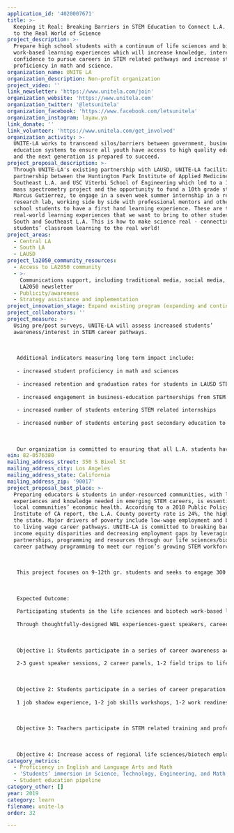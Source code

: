 ```yaml
---
application_id: '4020007671'
title: >-
  Keeping it Real: Breaking Barriers in STEM Education to Connect L.A. Students
  to the Real World of Science
project_description: >-
  Prepare high school students with a continuum of life sciences and biotech
  work-based learning experiences which will increase knowledge, interest, and
  confidence to pursue careers in STEM related pathways and increase students’
  proficiency in math and science.
organization_name: UNITE LA
organization_description: Non-profit organization
project_video: ''
link_newsletter: 'https://www.unitela.com/join'
organization_website: 'https://www.unitela.com'
organization_twitter: '@letsunitela'
organization_facebook: 'https://www.facebook.com/letsunitela'
organization_instagram: layaw.ya
link_donate: ''
link_volunteer: 'https://www.unitela.com/get_involved'
organization_activity: >-
  UNITE-LA works to transcend silos/barriers between government, business &
  education systems to ensure all youth have access to high quality education
  and the next generation is prepared to succeed.
project_proposal_description: >-
  Through UNITE-LA's existing partnership with LAUSD, UNITE-LA facilitated a
  partnership between the Huntington Park Institute of Applied Medicine in
  Southeast L.A. and USC Viterbi School of Engineering which led to a 10th grade
  mass spectrometry project and the opportunity to fund a 10th grade student,
  Marcus Gutierrez, to engage in a seven week summer internship in a real
  research lab, working side by side with professional mentors and other high
  school students to have a first hand learning experience. These are the
  real-world learning experiences that we want to bring to other students in
  South and Southeast L.A. This is how to make science real - connecting the
  students’ classroom learning to the real world!
project_areas:
  - Central LA
  - South LA
  - LAUSD
project_la2050_community_resources:
  - Access to LA2050 community
  - >-
    Communications support, including traditional media, social media, and
    LA2050 newsletter
  - Publicity/awareness
  - Strategy assistance and implementation
project_innovation_stage: Expand existing program (expanding and continuing ongoing successful projects)
project_collaborators: ''
project_measure: >-
  Using pre/post surveys, UNITE-LA will assess increased students’
  awareness/interest in STEM career pathways.
   
   
   
   Additional indicators measuring long term impact include:
   
   - increased student proficiency in math and sciences
   
   - increased retention and graduation rates for students in LAUSD STEM related pathways
   
   - increased engagement in business-education partnerships from STEM related industry partners
   
   - increased number of students entering STEM related internships
   
   - increased number of students entering post secondary education to pursue STEM and certificates and degrees
   
   
   
   Our organization is committed to ensuring that all L.A. students have access to equitable outcomes and access to the opportunities needed to succeed in college and careers. UNITE-LA is confronting income and economic disparities within our neediest communities by promoting learning models that will produce the region’s talent for its emerging STEM workforce and related industries.
ein: 82-0576380
mailing_address_street: 350 S Bixel St
mailing_address_city: Los Angeles
mailing_address_state: California
mailing_address_zip: '90017'
project_proposal_best_place: >-
  Preparing educators & students in under-resourced communities, with learning
  experiences and knowledge needed in emerging STEM careers, is essential to our
  local communities’ economic health. According to a 2018 Public Policy
  Institute of CA report, the L.A. County poverty rate is 24%, the highest in
  the state. Major drivers of poverty include low-wage employment and barriers
  to living wage career pathways. UNITE-LA is committed to breaking barriers to
  income equity disparities and decreasing employment gaps by leveraging
  partnerships, programming and resources through our life sciences/biotech
  career pathway programming to meet our region’s growing STEM workforce needs.
   
   
   
   This project focuses on 9-12th gr. students and seeks to engage 300 students in life sciences/biotech pathways at Orthopaedic Hospital Medical Magnet High School and Huntington Park Institute of Applied Medicine. 
   
   
   
   Expected Outcome:
   
   Participating students in the life sciences and biotech work-based learning (WBL) experiences will increase their knowledge, interest, and confidence to pursue careers in STEM related pathways, as well as expanded networks with industry professionals. 
   
   Through thoughtfully-designed WBL experiences-guest speakers, career fairs, company tours, job shadowing, professional development, job skills training and internships- that align with their curriculum, UNITE-LA increases students’ STEM proficiency.
   
   
   
   Objective 1: Students participate in a series of career awareness activities: 
   
   2-3 guest speaker sessions, 2 career panels, 1-2 field trips to life sciences/biotech employers, and 1 student showcase (students showcase their knowledge of biotech & industry professionals assess students’ understanding of life sciences and careers in STEM) (Fall 2019) 
   
   
   
   Objective 2: Students participate in a series of career preparation activities:
   
   1 job shadow experience, 1-2 job skills workshops, 1-2 work readiness certification assessments, 1-2 hands-on lab experiments (Winter 2020)
   
   
   
   Objective 3: Teachers participate in STEM related training and professional development activities: 1-2 teachers are connected to partnerships with real industry professionals to support students’ experiential learning projects, 1-2 teachers participate in professional development workshops related to the life sciences/biotech, 1-2 teachers participate in an externship at a local biotech lab. (School year continuous: Aug. 2019-June 2020)
   
   
   
   Objective 4: Increase access of regional life sciences/biotech employers in local talent and workforce development through their participation in work-based learning. Activities include: build 2-3 business education partnerships to support students from underserved communities interested in the life sciences and biotech industries, 4-5 regional biotech employers participate in work readiness assessment programming, develop 1-2 champions in biotech to influence increased industry support for work-based learning (School year continuous: Aug. 2019-June 2020)
category_metrics:
  - Proficiency in English and Language Arts and Math
  - 'Students’ immersion in Science, Technology, Engineering, and Math content'
  - Student education pipeline
category_other: []
year: 2019
category: learn
filename: unite-la
order: 32

---
```

